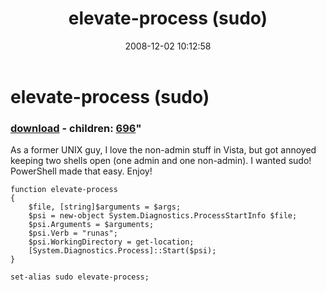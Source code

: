 ﻿---
pid:            695
parent:         0
children:       696
poster:         Peter Provost
title:          elevate-process (sudo)
date:           2008-12-02 10:12:58
format:         posh
---

# elevate-process (sudo)

### [download](695.ps1) - children: [696](696.md)"

As a former UNIX guy, I love the non-admin stuff in Vista, but got annoyed keeping two shells open (one admin and one non-admin). I wanted sudo! PowerShell made that easy. Enjoy!

```posh
function elevate-process
{
	$file, [string]$arguments = $args;
	$psi = new-object System.Diagnostics.ProcessStartInfo $file;
	$psi.Arguments = $arguments;
	$psi.Verb = "runas";
	$psi.WorkingDirectory = get-location;
	[System.Diagnostics.Process]::Start($psi);
}

set-alias sudo elevate-process;

```
